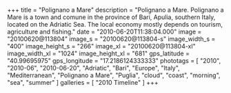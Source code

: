 +++
title = "Polignano a Mare"
description = "Polignano a Mare. Polignano a Mare is a town and comune in the province of Bari, Apulia, southern Italy, located on the Adriatic Sea. The local economy mostly depends on tourism, agriculture and fishing."
date = "2010-06-20T11:38:04.000"
image = "20100620@113804"
image_s = "20100620@113804-s"
image_width_s = "400"
image_height_s = "266"
image_xl = "20100620@113804-xl"
image_width_xl = "1024"
image_height_xl = "681"
gps_latitude = "40.99695975"
gps_longitude = "17.2186124333333"
phototags = [ "2010", "2010-06", "2010-06-20", "Adriatic", "Bari", "Europe", "Italy", "Mediterranean", "Polignano a Mare", "Puglia", "cloud", "coast", "morning", "sea", "summer" ]
galleries = [ "2010 Timeline" ]
+++
